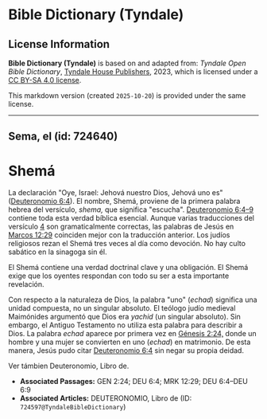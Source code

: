 # Bible Dictionary (Tyndale)

## License Information

**Bible Dictionary (Tyndale)** is based on and adapted from: _Tyndale Open Bible Dictionary_, [Tyndale House Publishers](https://tyndaleopenresources.com/), 2023, which is licensed under a [CC BY-SA 4.0 license](https://creativecommons.org/licenses/by-sa/4.0/legalcode.en).

This markdown version (created `2025-10-20`) is provided under the same license.



--------------------------------

## Sema, el (id: 724640)

Shemá
=====

La declaración "Oye, Israel: Jehová nuestro Dios, Jehová uno es" ([Deuteronomio 6:4](https://ref.ly/Deut6:4)). El nombre, Shemá, proviene de la primera palabra hebrea del versículo, *shema,* que significa "escucha". [Deuteronomio 6:4–9](https://ref.ly/Deut6:4-Deut6:9) contiene toda esta verdad bíblica esencial. Aunque varias traducciones del versículo [4](https://ref.ly/Deut6:4) son gramaticalmente correctas, las palabras de Jesús en [Marcos 12:29](https://ref.ly/Mark12:29) coinciden mejor con la traducción anterior. Los judíos religiosos rezan el Shemá tres veces al día como devoción. No hay culto sabático en la sinagoga sin él.

El Shemá contiene una verdad doctrinal clave y una obligación. El Shemá exige que los oyentes respondan con todo su ser a esta importante revelación.

Con respecto a la naturaleza de Dios, la palabra "uno" (*echad*) significa una unidad compuesta, no un singular absoluto. El teólogo judío medieval Maimónides argumentó que Dios era *yachid* (un singular absoluto). Sin embargo, el Antiguo Testamento no utiliza esta palabra para describir a Dios. La palabra *echad* aparece por primera vez en [Génesis 2:24,](https://ref.ly/Gen2:24) donde un hombre y una mujer se convierten en uno (*echad*) en matrimonio. De esta manera, Jesús pudo citar [Deuteronomio 6:4](https://ref.ly/Deut6:4) sin negar su propia deidad.

Ver támbien Deuteronomio, Libro de.

* **Associated Passages:** GEN 2:24; DEU 6:4; MRK 12:29; DEU 6:4–DEU 6:9
* **Associated Articles:** DEUTERONOMIO, Libro de (ID: `724597@TyndaleBibleDictionary`)

